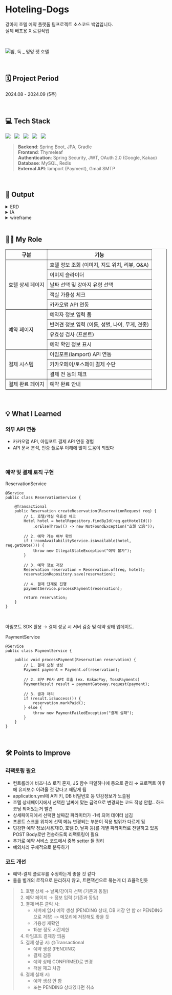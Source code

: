 # Hoteling-Dogs

강아지 호텔 예약 플랫폼 팀프로젝트 소스코드 백업입니다. <br>
실제 배포용 X 로컬작업

<br>

![쉼, 독 _ 멍멍 펫 호텔](https://github.com/user-attachments/assets/4c139ef5-02ed-4834-9ea3-10acde1742f8)

<br>

## 🗓️ Project Period
2024.08 - 2024.09 (5주)

<br>

## 💻 Tech Stack

<img src="https://img.shields.io/badge/java-FF7800?style=flat-square&logo=java&logoColor=white"/> &nbsp;
<img src="https://img.shields.io/badge/javascript-F7DF1E?style=flat-square&logo=javascript&logoColor=white"/> &nbsp;
<img src="https://img.shields.io/badge/springboot-6DB33F?style=flat-square&logo=springboot&logoColor=white"/> &nbsp;
<img src="https://img.shields.io/badge/thymeleaf-005F0F?style=flat-square&logo=thymeleaf&logoColor=white"/> &nbsp;
<img src="https://img.shields.io/badge/mysql-4479A1?style=flat-square&logo=mysql&logoColor=white"/> &nbsp;
<br>

> **Backend**: Spring Boot, JPA, Gradle <br>
> **Frontend**: Thymeleaf <br>
> **Authentication**: Spring Security, JWT, OAuth 2.0 (Google, Kakao) <br>
> **Database**: MySQL, Redis <br>
> **External API**: Iamport (Payment), Gmail SMTP <br>

<br>

## 📃 Output

<details>
  <summary>ERD</summary>
  <img width="2440" height="1287" alt="erd" src="https://github.com/user-attachments/assets/6f1d9a8b-1002-438e-86dd-d7cb57e45b98" />
</details>

<details>
  <summary>IA</summary>
  <img width="2440" height="1287" alt="erd" src="https://github.com/user-attachments/assets/50d4bfa4-9cf6-43fa-8da4-35e8963ba945" />
</details>

<details>
  <summary>wireframe</summary>
  <img width="2440" height="1287" alt="erd" src="https://github.com/user-attachments/assets/4e5e5086-83df-4fc5-9d5a-0fa688984326" />
</details>

<br>

## 👨‍💻 My Role

<table border="1" cellspacing="0" cellpadding="8">
  <thead>
    <tr>
      <th>구분</th>
      <th>기능</th>
    </tr>
  </thead>
  <tbody>
    <tr>
      <td rowspan="5">호텔 상세 페이지</td>
      <td>호텔 정보 조회 (이미지, 지도 위치, 리뷰, Q&amp;A)</td>
    </tr>
    <tr>
      <td>이미지 슬라이더</td>
    </tr>
    <tr>
      <td>날짜 선택 및 강아지 유형 선택</td>
    </tr>
    <tr>
      <td>객실 가용성 체크</td>
    </tr>
    <tr>
      <td>카카오맵 API 연동</td>
    </tr>
    <tr>
      <td rowspan="4">예약 페이지</td>
      <td>예약자 정보 입력 폼</td>
    </tr>
    <tr>
      <td>반려견 정보 입력 (이름, 성별, 나이, 무게, 견종)</td>
    </tr>
    <tr>
      <td>유효성 검사 (프론트)</td>
    </tr>
    <tr>
      <td>예약 확인 정보 표시</td>
    </tr>
    <tr>
      <td rowspan="3">결제 시스템</td>
      <td>아임포트(Iamport) API 연동</td>
    </tr>
    <tr>
      <td>카카오페이/토스페이 결제 수단</td>
    </tr>
    <tr>
      <td>결제 전 동의 체크</td>
    </tr>
    <tr>
      <td rowspan="1">결제 완료 페이지</td>
      <td>예약 완료 안내</td>
    </tr>
  </tbody>
</table>

<br>

## 💡 What I Learned

### 외부 API 연동

- 카카오맵 API, 아임포트 결제 API 연동 경험 <br>
- API 문서 분석, 인증 플로우 이해에 많이 도움이 되었다 

<br>

### 예약 및 결제 로직 구현

ReservationService
```
@Service
public class ReservationService {

    @Transactional
    public Reservation createReservation(ReservationRequest req) {
        // 1. 호텔/객실 유효성 체크
        Hotel hotel = hotelRepository.findById(req.getHotelId())
            .orElseThrow(() -> new NotFoundException("호텔 없음"));

        // 2. 예약 가능 여부 확인
        if (!roomAvailabilityService.isAvailable(hotel, req.getDate())) {
            throw new IllegalStateException("예약 불가");
        }

        // 3. 예약 정보 저장
        Reservation reservation = Reservation.of(req, hotel);
        reservationRepository.save(reservation);

        // 4. 결제 단계로 진행
        paymentService.processPayment(reservation);

        return reservation;
    }
}
```

<br>


아임포트 SDK 활용 → 결제 성공 시 서버 검증 및 예약 상태 업데이트.

PaymentService
```
@Service
public class PaymentService {

    public void processPayment(Reservation reservation) {
        // 1. 결제 요청 생성
        Payment payment = Payment.of(reservation);

        // 2. 외부 PG사 API 호출 (ex. KakaoPay, TossPayments)
        PaymentResult result = paymentGateway.request(payment);

        // 3. 결과 처리
        if (result.isSuccess()) {
            reservation.markPaid();
        } else {
            throw new PaymentFailedException("결제 실패");
        }
    }
}
```

<br>

## 🛠️ Points to Improve

### 리팩토링 필요

- 컨트롤러에 비즈니스 로직 혼재, JS 함수 파일하나에 통으로 관리 → 프로젝트 이후에 유지보수 어려울 것 같다고 깨닫게 됨
- application.yml에 API 키, DB 비밀번호 등 민감정보가 노출됨
- 호텔 상세페이지에서 선택한 날짜에 맞는 금액으로 변경되는 코드 작성 안함.. 하드코딩 되어있는거 발견
- 상세페이지에서 선택한 날짜값 파라미터가 -1씩 되어 데이터 넘김
- 프론트 스크롤 위치에 선택 메뉴 변경되는 부분이 적용 범위가 다르게 됨
- 민감한 예약 정보(사용자ID, 호텔ID, 날짜 등)를 개별 파라미터로 전달하고 있음 POST Body로만 전송하도록 리팩토링이 필요
- 추가로 예약 서비스 코드에서 중복 setter 들 정리
- 예외처리 구체적으로 분류하기

### 코드 개선

- 예약-결제 플로우를 수정하는게 좋을 것 같다
- 둘을 별개의 로직으로 분리하지 않고, 트랜잭션으로 묶는게 더 효율적인듯

> 1. 호텔 상세 → 날짜/강아지 선택 (기존과 동일)
> 2. 예약 페이지 → 정보 입력 (기존과 동일)
> 3. 결제 버튼 클릭 시:
>    - 서버에 임시 예약 생성 (PENDING 상태, DB 저장 안 함 or PENDING으로 저장) -> 메모리에 저장해도 좋을 듯
>    - 가용성 재확인
>    - 15분 정도 시간제한
> 4. 아임포트 결제창 띄움
> 5. 결제 성공 시:
>    @Transactional
>    - 예약 생성 (PENDING)
>    - 결제 검증
>    - 예약 상태 CONFIRMED로 변경
>    - 객실 재고 차감
> 6. 결제 실패 시:
>    - 예약 생성 안 함
>    - 또는 PENDING 상태였다면 취소

